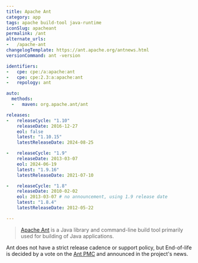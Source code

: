```yaml
---
title: Apache Ant
category: app
tags: apache build-tool java-runtime
iconSlug: apacheant
permalink: /ant
alternate_urls:
-   /apache-ant
changelogTemplate: https://ant.apache.org/antnews.html
versionCommand: ant -version

identifiers:
-   cpe: cpe:/a:apache:ant
-   cpe: cpe:2.3:a:apache:ant
-   repology: ant

auto:
  methods:
  -   maven: org.apache.ant/ant

releases:
-   releaseCycle: "1.10"
    releaseDate: 2016-12-27
    eol: false
    latest: "1.10.15"
    latestReleaseDate: 2024-08-25

-   releaseCycle: "1.9"
    releaseDate: 2013-03-07
    eol: 2024-06-19
    latest: "1.9.16"
    latestReleaseDate: 2021-07-10

-   releaseCycle: "1.8"
    releaseDate: 2010-02-02
    eol: 2013-03-07 # no announcement, using 1.9 release date
    latest: "1.8.4"
    latestReleaseDate: 2012-05-22

---
```


> [Apache Ant](https://ant.apache.org/) is a Java library and command-line build tool primarily used for building of Java applications.

Ant does not have a strict release cadence or support policy, but End-of-life is decided by a vote on the [Ant PMC](https://ant.apache.org/contributors.html) and announced in the project's news.
